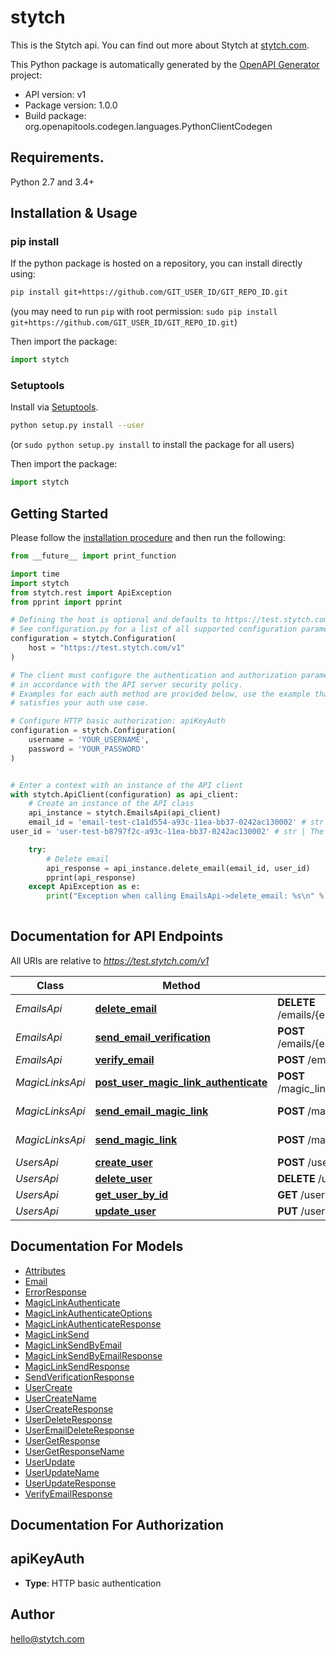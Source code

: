 # stytch
This is the Stytch api.  You can find out more about Stytch at 
[stytch.com](https://stytch.com).


This Python package is automatically generated by the [OpenAPI Generator](https://openapi-generator.tech) project:

- API version: v1
- Package version: 1.0.0
- Build package: org.openapitools.codegen.languages.PythonClientCodegen

## Requirements.

Python 2.7 and 3.4+

## Installation & Usage
### pip install

If the python package is hosted on a repository, you can install directly using:

```sh
pip install git+https://github.com/GIT_USER_ID/GIT_REPO_ID.git
```
(you may need to run `pip` with root permission: `sudo pip install git+https://github.com/GIT_USER_ID/GIT_REPO_ID.git`)

Then import the package:
```python
import stytch
```

### Setuptools

Install via [Setuptools](http://pypi.python.org/pypi/setuptools).

```sh
python setup.py install --user
```
(or `sudo python setup.py install` to install the package for all users)

Then import the package:
```python
import stytch
```

## Getting Started

Please follow the [installation procedure](#installation--usage) and then run the following:

```python
from __future__ import print_function

import time
import stytch
from stytch.rest import ApiException
from pprint import pprint

# Defining the host is optional and defaults to https://test.stytch.com/v1
# See configuration.py for a list of all supported configuration parameters.
configuration = stytch.Configuration(
    host = "https://test.stytch.com/v1"
)

# The client must configure the authentication and authorization parameters
# in accordance with the API server security policy.
# Examples for each auth method are provided below, use the example that
# satisfies your auth use case.

# Configure HTTP basic authorization: apiKeyAuth
configuration = stytch.Configuration(
    username = 'YOUR_USERNAME',
    password = 'YOUR_PASSWORD'
)


# Enter a context with an instance of the API client
with stytch.ApiClient(configuration) as api_client:
    # Create an instance of the API class
    api_instance = stytch.EmailsApi(api_client)
    email_id = 'email-test-c1a1d554-a93c-11ea-bb37-0242ac130002' # str | The email_id to be deleted.
user_id = 'user-test-b8797f2c-a93c-11ea-bb37-0242ac130002' # str | The user_id to delete an email from.

    try:
        # Delete email
        api_response = api_instance.delete_email(email_id, user_id)
        pprint(api_response)
    except ApiException as e:
        print("Exception when calling EmailsApi->delete_email: %s\n" % e)
    
```

## Documentation for API Endpoints

All URIs are relative to *https://test.stytch.com/v1*

Class | Method | HTTP request | Description
------------ | ------------- | ------------- | -------------
*EmailsApi* | [**delete_email**](docs/EmailsApi.md#delete_email) | **DELETE** /emails/{email_id}/users/{user_id} | Delete email
*EmailsApi* | [**send_email_verification**](docs/EmailsApi.md#send_email_verification) | **POST** /emails/{email_id}/send_verification | Send Email Verification
*EmailsApi* | [**verify_email**](docs/EmailsApi.md#verify_email) | **POST** /emails/{token}/verify | Verify Email
*MagicLinksApi* | [**post_user_magic_link_authenticate**](docs/MagicLinksApi.md#post_user_magic_link_authenticate) | **POST** /magic_links/{token}/authenticate | Authenticate magic link
*MagicLinksApi* | [**send_email_magic_link**](docs/MagicLinksApi.md#send_email_magic_link) | **POST** /magic_links/send_by_email | Send magic link by email
*MagicLinksApi* | [**send_magic_link**](docs/MagicLinksApi.md#send_magic_link) | **POST** /magic_links/send | Send magic link
*UsersApi* | [**create_user**](docs/UsersApi.md#create_user) | **POST** /users | Create user
*UsersApi* | [**delete_user**](docs/UsersApi.md#delete_user) | **DELETE** /users/{user_id} | Delete user
*UsersApi* | [**get_user_by_id**](docs/UsersApi.md#get_user_by_id) | **GET** /users/{user_id} | Get user
*UsersApi* | [**update_user**](docs/UsersApi.md#update_user) | **PUT** /users/{user_id} | Update user


## Documentation For Models

 - [Attributes](docs/Attributes.md)
 - [Email](docs/Email.md)
 - [ErrorResponse](docs/ErrorResponse.md)
 - [MagicLinkAuthenticate](docs/MagicLinkAuthenticate.md)
 - [MagicLinkAuthenticateOptions](docs/MagicLinkAuthenticateOptions.md)
 - [MagicLinkAuthenticateResponse](docs/MagicLinkAuthenticateResponse.md)
 - [MagicLinkSend](docs/MagicLinkSend.md)
 - [MagicLinkSendByEmail](docs/MagicLinkSendByEmail.md)
 - [MagicLinkSendByEmailResponse](docs/MagicLinkSendByEmailResponse.md)
 - [MagicLinkSendResponse](docs/MagicLinkSendResponse.md)
 - [SendVerificationResponse](docs/SendVerificationResponse.md)
 - [UserCreate](docs/UserCreate.md)
 - [UserCreateName](docs/UserCreateName.md)
 - [UserCreateResponse](docs/UserCreateResponse.md)
 - [UserDeleteResponse](docs/UserDeleteResponse.md)
 - [UserEmailDeleteResponse](docs/UserEmailDeleteResponse.md)
 - [UserGetResponse](docs/UserGetResponse.md)
 - [UserGetResponseName](docs/UserGetResponseName.md)
 - [UserUpdate](docs/UserUpdate.md)
 - [UserUpdateName](docs/UserUpdateName.md)
 - [UserUpdateResponse](docs/UserUpdateResponse.md)
 - [VerifyEmailResponse](docs/VerifyEmailResponse.md)


## Documentation For Authorization


## apiKeyAuth

- **Type**: HTTP basic authentication


## Author

hello@stytch.com


